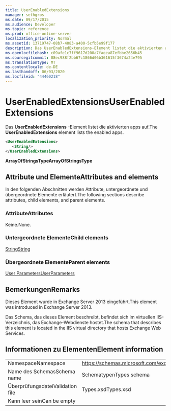 ```yaml
---
title: UserEnabledExtensions
manager: sethgros
ms.date: 09/17/2015
ms.audience: Developer
ms.topic: reference
ms.prod: office-online-server
localization_priority: Normal
ms.assetid: 13719747-08b7-4083-a400-5cfb5e99f177
description: Das UserEnabledExtensions-Element listet die aktivierten apps auf.
ms.openlocfilehash: c09afe1c7ff9617d200a7faeea87efbbe2656b45
ms.sourcegitcommit: 88ec988f2bb67c1866d06b361615f3674a24e795
ms.translationtype: MT
ms.contentlocale: de-DE
ms.lasthandoff: 06/03/2020
ms.locfileid: "44460218"
---
```

# <a name="userenabledextensions"></a><span data-ttu-id="521e9-103">UserEnabledExtensions</span><span class="sxs-lookup"><span data-stu-id="521e9-103">UserEnabledExtensions</span></span>

<span data-ttu-id="521e9-104">Das **UserEnabledExtensions** -Element listet die aktivierten apps auf.</span><span class="sxs-lookup"><span data-stu-id="521e9-104">The **UserEnabledExtensions** element lists the enabled apps.</span></span> 
  
```XML
<UserEnabledExtensions>
   <String/>
</UserEnabledExtensions>
```

 <span data-ttu-id="521e9-105">**ArrayOfStringsType**</span><span class="sxs-lookup"><span data-stu-id="521e9-105">**ArrayOfStringsType**</span></span>
## <a name="attributes-and-elements"></a><span data-ttu-id="521e9-106">Attribute und Elemente</span><span class="sxs-lookup"><span data-stu-id="521e9-106">Attributes and elements</span></span>

<span data-ttu-id="521e9-107">In den folgenden Abschnitten werden Attribute, untergeordnete und übergeordnete Elemente erläutert.</span><span class="sxs-lookup"><span data-stu-id="521e9-107">The following sections describe attributes, child elements, and parent elements.</span></span>
  
### <a name="attributes"></a><span data-ttu-id="521e9-108">Attribute</span><span class="sxs-lookup"><span data-stu-id="521e9-108">Attributes</span></span>

<span data-ttu-id="521e9-109">Keine.</span><span class="sxs-lookup"><span data-stu-id="521e9-109">None.</span></span>
  
### <a name="child-elements"></a><span data-ttu-id="521e9-110">Untergeordnete Elemente</span><span class="sxs-lookup"><span data-stu-id="521e9-110">Child elements</span></span>

[<span data-ttu-id="521e9-111">String</span><span class="sxs-lookup"><span data-stu-id="521e9-111">String</span></span>](string.md)
  
### <a name="parent-elements"></a><span data-ttu-id="521e9-112">Übergeordnete Elemente</span><span class="sxs-lookup"><span data-stu-id="521e9-112">Parent elements</span></span>

[<span data-ttu-id="521e9-113">User Parameters</span><span class="sxs-lookup"><span data-stu-id="521e9-113">UserParameters</span></span>](userparameters.md)
  
## <a name="remarks"></a><span data-ttu-id="521e9-114">Bemerkungen</span><span class="sxs-lookup"><span data-stu-id="521e9-114">Remarks</span></span>

<span data-ttu-id="521e9-115">Dieses Element wurde in Exchange Server 2013 eingeführt.</span><span class="sxs-lookup"><span data-stu-id="521e9-115">This element was introduced in Exchange Server 2013.</span></span>
  
<span data-ttu-id="521e9-116">Das Schema, das dieses Element beschreibt, befindet sich im virtuellen IIS-Verzeichnis, das Exchange-Webdienste hostet.</span><span class="sxs-lookup"><span data-stu-id="521e9-116">The schema that describes this element is located in the IIS virtual directory that hosts Exchange Web Services.</span></span>
  
## <a name="element-information"></a><span data-ttu-id="521e9-117">Informationen zu Elementen</span><span class="sxs-lookup"><span data-stu-id="521e9-117">Element information</span></span>

|||
|:-----|:-----|
|<span data-ttu-id="521e9-118">Namespace</span><span class="sxs-lookup"><span data-stu-id="521e9-118">Namespace</span></span>  <br/> |https://schemas.microsoft.com/exchange/services/2006/types  <br/> |
|<span data-ttu-id="521e9-119">Name des Schemas</span><span class="sxs-lookup"><span data-stu-id="521e9-119">Schema name</span></span>  <br/> |<span data-ttu-id="521e9-120">Schematypen</span><span class="sxs-lookup"><span data-stu-id="521e9-120">Types schema</span></span>  <br/> |
|<span data-ttu-id="521e9-121">Überprüfungsdatei</span><span class="sxs-lookup"><span data-stu-id="521e9-121">Validation file</span></span>  <br/> |<span data-ttu-id="521e9-122">Types.xsd</span><span class="sxs-lookup"><span data-stu-id="521e9-122">Types.xsd</span></span>  <br/> |
|<span data-ttu-id="521e9-123">Kann leer sein</span><span class="sxs-lookup"><span data-stu-id="521e9-123">Can be empty</span></span>  <br/> ||
   

